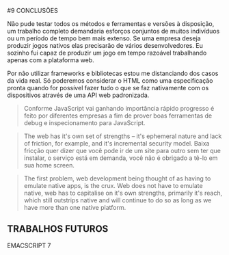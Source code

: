 #9  CONCLUSÕES

Não pude testar todos os métodos e ferramentas e versões à disposição, um trabalho completo demandaria esforços conjuntos de muitos indivíduos ou um período de tempo bem mais extenso. Se uma empresa deseja produzir jogos nativos elas precisarão de vários desenvolvedores. Eu sozinho fui capaz de produzir um jogo em tempo razoável trabalhando apenas com a plataforma web.

Por não utilizar frameworks e bibliotecas estou me distanciando dos casos da vida real.
Só poderemos considerar o HTML como uma especificação pronta quando for possível fazer tudo o que se faz nativamente com os dispositivos através de uma API web padronizada.

> Conforme JavaScript vai ganhando importância rápido progresso é feito por diferentes empresas a fim de prover boas ferramentas de debug e inspecionamento para JavaScript.

>  The web has it's own set of strengths – it's ephemeral nature and lack of friction, for example, and it's incremental security model. 
Baixa fricção quer dizer que você pode ir de um site para outro sem ter que instalar, o serviço está em demanda, você não é obrigado a tê-lo em sua home screen.

<!-- Ref
http://cwilso.com/
-->

> The first problem, web development being thought of as having to emulate native apps, is the crux. Web does not have to emulate native, web has to capitalise on it's own strengths, primarily it's reach, which still outstrips native and will continue to do so as long as we have more than one native platform.


<!-- Ref
http://www.quirksmode.org/blog/archives/2015/05/tools_dont_solv.html
-->


## TRABALHOS FUTUROS

EMACSCRIPT 7


